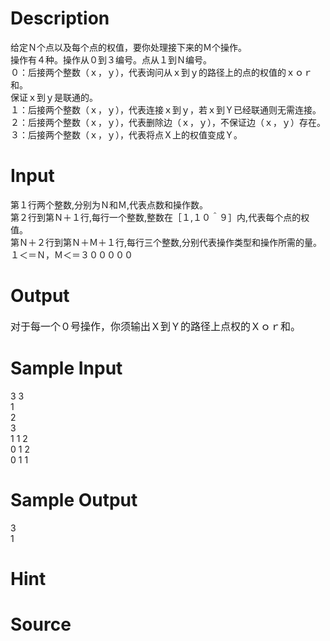 
# Description

<div class="content"><div>给定Ｎ个点以及每个点的权值，要你处理接下来的Ｍ个操作。</div>
<div>操作有４种。操作从０到３编号。点从１到Ｎ编号。</div>
<div>０：后接两个整数（ｘ，ｙ），代表询问从ｘ到ｙ的路径上的点的权值的ｘｏｒ和。</div>
<div>保证ｘ到ｙ是联通的。</div>
<div>１：后接两个整数（ｘ，ｙ），代表连接ｘ到ｙ，若ｘ到Ｙ已经联通则无需连接。</div>
<div>２：后接两个整数（ｘ，ｙ），代表删除边（ｘ，ｙ），不保证边（ｘ，ｙ）存在。</div>
<div>３：后接两个整数（ｘ，ｙ），代表将点Ｘ上的权值变成Ｙ。</div>
<p></p>
<p><span id="1376900648617E" style="display: none"> </span></p></div>

# Input

<div class="content"><div>第１行两个整数,分别为Ｎ和Ｍ,代表点数和操作数。</div>
<div>第２行到第Ｎ＋１行,每行一个整数,整数在［１,１０＾９］内,代表每个点的权值。</div>
<div>第Ｎ＋２行到第Ｎ＋Ｍ＋１行,每行三个整数,分别代表操作类型和操作所需的量。</div>
<div>１＜＝Ｎ，Ｍ＜＝３０００００</div>
<p></p>
<p></p>
<p class="NOI" style="margin: 0cm 0cm 0pt; text-indent: 0cm; mso-char-indent-count: 0"><span style="font-size: 10.5pt; font-family: 华文新魏; mso-hansi-font-family: 宋体"><o:p></o:p></span></p>
<p></p>
<p class="NOI" style="margin: 0cm 0cm 0pt; text-indent: 0cm; mso-char-indent-count: 0"><span style="font-size: 10.5pt; mso-hansi-font-family: 宋体"><o:p></o:p></span></p>
<p class="NOI" style="margin: 0cm 0cm 0pt; text-indent: 0cm; mso-char-indent-count: 0"></p></div>

# Output

<div class="content"><p class="NOI" style="margin: 0cm 0cm 0pt; text-indent: 0cm; mso-char-indent-count: 0"><span style="font-family: Arial"><span style="font-size: medium"><span style="mso-hansi-font-family: 宋体">对于每一个０号操作，你须输出Ｘ到Ｙ的路径上点权的Ｘｏｒ和。</span></span></span><span style="font-size: 10.5pt; font-family: 华文新魏; mso-hansi-font-family: 宋体"><o:p></o:p></span></p></div>

# Sample Input

<div class="content"><span class="sampledata">3 3 <br/>
1<br/>
2<br/>
3<br/>
1 1 2<br/>
0 1 2 <br/>
0 1 1</span></div>

# Sample Output

<div class="content"><span class="sampledata">3<br/>
1</span></div>

# Hint

<div class="content"><p></p></div>

# Source

<div class="content"><p><a href="problemset.php?search="></a></p></div>

